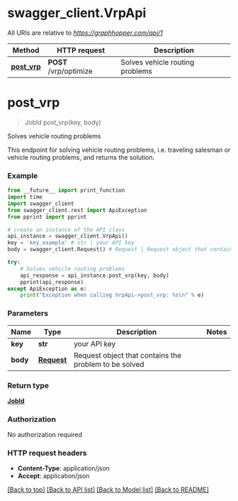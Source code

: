 # swagger_client.VrpApi

All URIs are relative to *https://graphhopper.com/api/1*

Method | HTTP request | Description
------------- | ------------- | -------------
[**post_vrp**](VrpApi.md#post_vrp) | **POST** /vrp/optimize | Solves vehicle routing problems


# **post_vrp**
> JobId post_vrp(key, body)

Solves vehicle routing problems

This endpoint for solving vehicle routing problems, i.e. traveling salesman or vehicle routing problems, and returns the solution.

### Example 
```python
from __future__ import print_function
import time
import swagger_client
from swagger_client.rest import ApiException
from pprint import pprint

# create an instance of the API class
api_instance = swagger_client.VrpApi()
key = 'key_example' # str | your API key
body = swagger_client.Request() # Request | Request object that contains the problem to be solved

try: 
    # Solves vehicle routing problems
    api_response = api_instance.post_vrp(key, body)
    pprint(api_response)
except ApiException as e:
    print("Exception when calling VrpApi->post_vrp: %s\n" % e)
```

### Parameters

Name | Type | Description  | Notes
------------- | ------------- | ------------- | -------------
 **key** | **str**| your API key | 
 **body** | [**Request**](Request.md)| Request object that contains the problem to be solved | 

### Return type

[**JobId**](JobId.md)

### Authorization

No authorization required

### HTTP request headers

 - **Content-Type**: application/json
 - **Accept**: application/json

[[Back to top]](#) [[Back to API list]](../README.md#documentation-for-api-endpoints) [[Back to Model list]](../README.md#documentation-for-models) [[Back to README]](../README.md)

